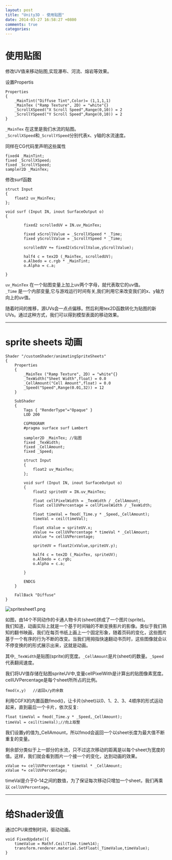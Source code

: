 ```yaml
---
layout: post
title: "Unity3D - 使用贴图"
date: 2014-03-27 16:58:27 +0800
comments: true
categories: 
---
```


# 使用贴图
修改UV值来移动贴图,实现瀑布、河流、熔岩等效果。

设置Propertis

	Properties 
	{
		_MainTint("Diffuse Tint",Color)= (1,1,1,1)
		_MainTex ("Ramp Texture", 2D) = "white"{}
		_ScrollXSpeed("X Scroll Speed",Range(0,10)) = 2
		_ScrollYSpeed("Y Scroll Speed",Range(0,10)) = 2
	}

`_MainTex` 在这里是我们水流的贴图。  </br>`_ScrollXSpeed`和`_ScrollYSpeed`分别代表x、y轴的水流速度。

同样在CG代码里声明这些属性

	fixed4 _MainTint;
	fixed _ScrollXSpeed;
	fixed _ScrollYSpeed;
	sampler2D _MainTex;
	
修改surf函数

	struct Input 
	{
		float2 uv_MainTex;
	};

	void surf (Input IN, inout SurfaceOutput o) 
	{

			fixed2 scrolledUV = IN.uv_MainTex;

			fixed xScrollValue = _ScrollXSpeed * _Time;
			fixed yScrollValue = _ScrollYSpeed * _Time;

			scrolledUV += fixed2(xScrollValue,yScrollValue);

			half4 c = tex2D (_MainTex, scrolledUV);
			o.Albedo = c.rgb * _MainTint;
			o.Alpha = c.a;

	}

`uv_MainTex` 在一个贴图变量上加上uv两个字母，就代表取它的uv值。  </br>
`_Time` 是一个内部变量,它与游戏运行时间有关,我们利用它来改变我们的x、y轴方向上的uv值。

随着时间的推移，源UVs会一点点偏移。然后利用tex2D函数转化为贴图的新UVs。通过这种方式，我们可以得到模型表面的移动效果。

---
# sprite sheets 动画

	Shader "/customShader/animatingSpriteSheets" 
	{
		Properties 
		{
			_MainTex ("Ramp Texture", 2D) = "white"{}
			_TexWidth("Sheet Width",float) = 0.0
			_CellAmount("Cell Amount",float) = 0.0
			_Speed("Speed",Range(0.01,32)) = 12
		}
		
		SubShader 
		{
			Tags { "RenderType"="Opaque" }
			LOD 200
			
			CGPROGRAM
			#pragma surface surf Lambert
	
			sampler2D _MainTex;	//贴图	
			fixed _TexWidth;
			fixed _CellAmount;
			fixed _Speed;
			
			struct Input 
			{
				float2 uv_MainTex;
			};
	
			void surf (Input IN, inout SurfaceOutput o) 
			{
				float2 spriteUV = IN.uv_MainTex;
	
				float cellPixelWidth = _TexWidth / _CellAmount;
				float cellUVPercentage = cellPixelWidth / _TexWidth;
				
				float timeVal = fmod(_Time.y * _Speed,_CellAmount);
				timeVal = ceil(timeVal);
				
				float xValue = spriteUV.x;
				xValue += cellUVPercentage * timeVal * _CellAmount;
				xValue *= cellUVPercentage;
	
				spriteUV = float2(xValue,spriteUV.y);
	
				half4 c = tex2D (_MainTex, spriteUV);
				o.Albedo = c.rgb;
				o.Alpha = c.a;
	
			}
			
			ENDCG
		} 
		
		FallBack "Diffuse"
	}

![spritesheet1.png](/images/2014/4/spritesheet1.png)

如图，由14个不同动作的卡通人物卡片(sheet)拼成了一个图片(sprite)。  </br>我们知道，动画实际上就是一个基于时间轴的不断变换影片的影像。类似于我们熟知的翻书映画，我们在每页书纸上画上一个固定形象，随着页码的变化，这些图片基于一个有序的行为不断的改变。当我们用拇指快速翻动书页时，这些图像就会以不停变换的的形式展示出来，这就是动画。

其中,`_TexWidth`是贴图(sprite)的宽度。`_CellAmount`是片(sheet)的数量。`_Speed`代表翻阅速度。

我们将UV值存储在贴图spriteUV中,变量cellPixelWith是计算出的贴图像素宽度。cellUVPercentage是每个sheet所所占的比例。

	fmod(x,y)	//返回x/y的余数
	
利用CGFX的内置函数fmod()，让卡片(sheet)以0、1、2、3、4顺序的形式运动起来，直到最后一个卡片，依次反复:	
	

	float timeVal = fmod(_Time.y * _Speed,_CellAmount);
	timeVal = ceil(timeVal);//向上取整
	
我们设置y的值为_CellAmount，所以fmod会返回一个以sheet长度为最大值不断重复的变量。

剩余部分类似于上一部分的水流，只不过这次移动的距离是以每个sheet为宽度的值。这样，我们就会看到图片一个接一个的变化，达到动画的效果。

	xValue += cellUVPercentage * timeVal * _CellAmount;
	xValue *= cellUVPercentage;
	
timeVal是介于0-14之间的数值，为了保证每次移动只增加一个sheet，我们再乘以 `cellUVPercentage`。

---
# 给Shader设值
通过CPU来控制时间，驱动动画。

	void FixedUpdate(){
		timeValue = Mathf.Ceil(Time.time%14);
		transform.renderer.material.SetFloat(_TimeValue,timeValue);
	}